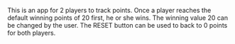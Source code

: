 This is an app for 2 players to track points. Once a player reaches the default winning points of 20 first, he or she wins. The winning value 20 can be changed by the user. The RESET button can be used to back to 0 points for both players.
